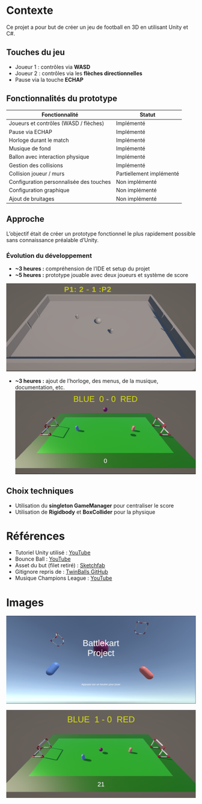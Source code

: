 # Contexte  
Ce projet a pour but de créer un jeu de football en 3D en utilisant Unity et C#.

## Touches du jeu  
* Joueur 1 : contrôles via **WASD**  
* Joueur 2 : contrôles via les **flèches directionnelles**  
* Pause via la touche **ECHAP**

## Fonctionnalités du prototype  
| Fonctionnalité                          | Statut                |
|---------------------------------------|-----------------------|
| Joueurs et contrôles (WASD / flèches) | Implémenté            |
| Pause via ECHAP                       | Implémenté            |
| Horloge durant le match               | Implémenté            |
| Musique de fond                      | Implémenté            |
| Ballon avec interaction physique      | Implémenté            |
| Gestion des collisions                | Implémenté            |
| Collision joueur / murs               | Partiellement implémenté |
| Configuration personnalisée des touches| Non implémenté       |
| Configuration graphique               | Non implémenté        |
| Ajout de bruitages                    | Non implémenté        |

## Approche  
L’objectif était de créer un prototype fonctionnel le plus rapidement possible sans connaissance préalable d’Unity.

### Évolution du développement  
* **~3 heures :** compréhension de l’IDE et setup du projet  
* **~5 heures :** prototype jouable avec deux joueurs et système de score  

![V1](game_V1.png)  

* **~3 heures :** ajout de l’horloge, des menus, de la musique, documentation, etc.  
![alt text](game_V2.png)  

## Choix techniques  
* Utilisation du **singleton GameManager** pour centraliser le score  
* Utilisation de **Rigidbody** et **BoxCollider** pour la physique  


# Références  
* Tutoriel Unity utilisé : [YouTube](https://youtu.be/oeiYBMMWU40?si=dXSo2cNabRke_JWj)  
* Bounce Ball : [YouTube](https://www.youtube.com/watch?v=oeiYBMMWU40&t=1818s)  
* Asset du but (filet retiré) : [Sketchfab](https://sketchfab.com/3d-models/soccer-goal-dd82dcb8975543658f4ee5097637cb39)  
* Gitignore repris de : [TwinBalls GitHub](https://github.com/EvilMindDevs/TwinBalls-Reference-Game/blob/main/.gitignore)  
* Musique Champions League : [YouTube](https://www.youtube.com/watch?v=ttjGFkand7s&list=RDttjGFkand7s&start_radio=1)  

# Images
![alt text](main_menu.png)

![alt text](gameplay.png)